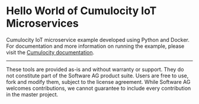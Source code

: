 # Hello World of Cumulocity IoT Microservices

Cumulocity IoT microservice example developed using Python and Docker. For documentation and more information on running the example, please visit the [Cumulocity documentation](https://cumulocity.com/docs/microservice-sdk/http/#python-microservice).

______________________
These tools are provided as-is and without warranty or support. They do not constitute part of the Software AG product suite. Users are free to use, fork and modify them, subject to the license agreement. While Software AG welcomes contributions, we cannot guarantee to include every contribution in the master project.
